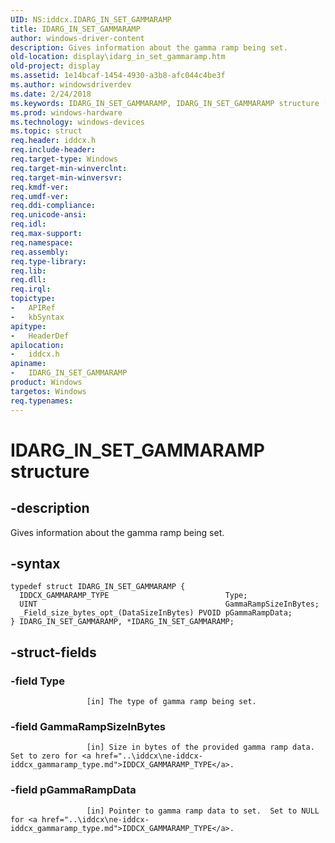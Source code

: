 ```yaml
---
UID: NS:iddcx.IDARG_IN_SET_GAMMARAMP
title: IDARG_IN_SET_GAMMARAMP
author: windows-driver-content
description: Gives information about the gamma ramp being set.
old-location: display\idarg_in_set_gammaramp.htm
old-project: display
ms.assetid: 1e14bcaf-1454-4930-a3b8-afc044c4be3f
ms.author: windowsdriverdev
ms.date: 2/24/2018
ms.keywords: IDARG_IN_SET_GAMMARAMP, IDARG_IN_SET_GAMMARAMP structure [Display Devices], display.idarg_in_set_gammaramp, iddcx/IDARG_IN_SET_GAMMARAMP
ms.prod: windows-hardware
ms.technology: windows-devices
ms.topic: struct
req.header: iddcx.h
req.include-header: 
req.target-type: Windows
req.target-min-winverclnt: 
req.target-min-winversvr: 
req.kmdf-ver: 
req.umdf-ver: 
req.ddi-compliance: 
req.unicode-ansi: 
req.idl: 
req.max-support: 
req.namespace: 
req.assembly: 
req.type-library: 
req.lib: 
req.dll: 
req.irql: 
topictype:
-	APIRef
-	kbSyntax
apitype:
-	HeaderDef
apilocation:
-	iddcx.h
apiname:
-	IDARG_IN_SET_GAMMARAMP
product: Windows
targetos: Windows
req.typenames: 
---
```


# IDARG_IN_SET_GAMMARAMP structure


## -description


Gives information about the gamma ramp being set.
             


## -syntax


````
typedef struct IDARG_IN_SET_GAMMARAMP {
  IDDCX_GAMMARAMP_TYPE                          Type;
  UINT                                          GammaRampSizeInBytes;
  _Field_size_bytes_opt_(DataSizeInBytes) PVOID pGammaRampData;
} IDARG_IN_SET_GAMMARAMP, *IDARG_IN_SET_GAMMARAMP;
````


## -struct-fields




### -field Type


                     [in] The type of gamma ramp being set.
                 


### -field GammaRampSizeInBytes


                     [in] Size in bytes of the provided gamma ramp data.  Set to zero for <a href="..\iddcx\ne-iddcx-iddcx_gammaramp_type.md">IDDCX_GAMMARAMP_TYPE</a>.


### -field pGammaRampData


                     [in] Pointer to gamma ramp data to set.  Set to NULL for <a href="..\iddcx\ne-iddcx-iddcx_gammaramp_type.md">IDDCX_GAMMARAMP_TYPE</a>.


